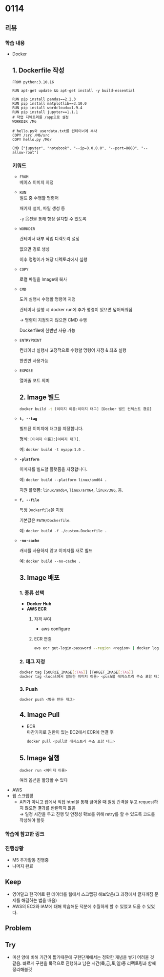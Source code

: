 # 0114
## 리뷰
### 학습 내용
- Docker
    ## 1. Dockerfile 작성
    ```docker
    FROM python:3.10.16

    RUN apt-get update && apt-get install -y build-essential

    RUN pip install pandas==2.2.3
    RUN pip install matplotlib==3.10.0
    RUN pip install wordcloud==1.9.4
    RUN pip install jupyter==1.1.1
    # 작업 디렉토리를 /app으로 설정
    WORKDIR /M6

    # hello.py와 userdata.txt를 컨테이너에 복사
    COPY /src /M6/src
    COPY hello.py /M6/

    CMD ["jupyter", "notebook", "--ip=0.0.0.0", "--port=8888", "--allow-root"]
    ```
    ### 키워드
    - `FROM`  
    베이스 이미지 지정
  - `RUN`  
    빌드 중 수행할 명령어

    패키지 설치, 파일 생성 등
    
    `-y` 옵션을 통해 항상 설치할 수 있도록
    
  - `WORKDIR`
    
    컨테이너 내부 작업 디렉토리 설정
    
    없으면 경로 생성
    
    이후 명령어가 해당 디렉토리에서 실행
    
  - `COPY`
    
    로컬 파일을 Image에 복사
    
  - `CMD`
    
    도커 실행시 수행할 명령어 지정
    
    컨테이너 실행 시 docker run에 추가 명령이 있으면 덮어씌워짐
    
    → 명령이 지정되지 않으면 CMD 수행
    
    Dockerfile에 한번만 사용 가능
    
  - `ENTRYPOINT`
    
    컨테이너 실행시 고정적으로 수행할 명령어 지정 & 최초 실행
    
    한번만 사용가능
    
  - `EXPOSE`
    
    열어줄 포트 의미
    
    ## 2. Image 빌드

    ```bash
    docker build -t [이미지 이름:이미지 태그] [Docker 빌드 컨텍스트 경로]
    ```

  - **`t, --tag`**
    
    빌드된 이미지에 태그를 지정합니다.
    
    형식: `[이미지 이름]:[이미지 태그]`.
    
    예: `docker build -t myapp:1.0 .`
    
  - **`-platform`**
    
    이미지를 빌드할 플랫폼을 지정합니다.
    
    예: `docker build --platform linux/amd64 .`
    
    지원 플랫폼: `linux/amd64`, `linux/arm64`, `linux/386`, 등.
    
  - **`f, --file`**
    
    특정 `Dockerfile`을 지정
    
    기본값은 `PATH/Dockerfile`.
    
    예: `docker build -f ./custom.Dockerfile .`
    
  - **`-no-cache`**
    
    캐시를 사용하지 않고 이미지를 새로 빌드
    
    예: `docker build --no-cache .`
    
    ## 3. Image 배포

    ### 1. 종류 선택

    - **Docker Hub**
    - **AWS ECR**
        1. 자격 부여
            - aws configure
        2. ECR 연결
            
            ```bash
            aws ecr get-login-password --region <region> | docker login --username AWS --password-stdin <ECR repo 주소>
            ```
            

    ### 2. 태그 지정

    ```bash
    docker tag [SOURCE_IMAGE[:TAG]] [TARGET_IMAGE[:TAG]]
    docker tag <local에서 빌드한 이미지 이름> <push할 레지스트리 주소 포함 태그>
    ```

    ### 3. Push

    ```bash
    docker push <방금 만든 태그>
    ```

    ## 4. Image Pull
    - ECR  
        마찬가지로 권한이 있는 EC2에서 ECR에 연결 후   
        ```bash
        docker pull <pull할 레지스트리 주소 포함 태그>
        ```
    ## 5. Image 실행
    ```
    docker run <이미지 이름>  
    ```
    여러 옵션을 할당할 수 있다
- AWS
- 웹 스크랩핑
  - API가 아니고 웹에서 직접 html을 통해 긁어올 때 일정 간격을 두고 request하지 않으면 결과를 반환하지 않음  
    &rarr; 일정 시간을 두고 진행 및 안정성 확보를 위해 retry를 할 수 있도록 코드를 작성해야 할듯
### 학습에 참고한 링크
### 진행상황
- M5 추가활동 진행중
- 나머지 완료
## Keep
- 영어말고 한국어로 된 데이터를 웹에서 스크랩핑 해보았음(그 과정에서 글자깨짐 문제를 해결하는 법을 배움)
- AWS의 EC2와 IAM에 대해 학습해둔 덕분에 수월하게 할 수 있었고 도울 수 있었다.
## Problem

## Try
- 미션 양에 비해 기간이 짧기때문에 구현단계에서는 정확한 개념을 쌓기 어려울 것 같음. 빠르게 구현을 목적으로 진행하고 남은 시간(목,금,토,일)중 리팩토링과 함께 정리해볼것
